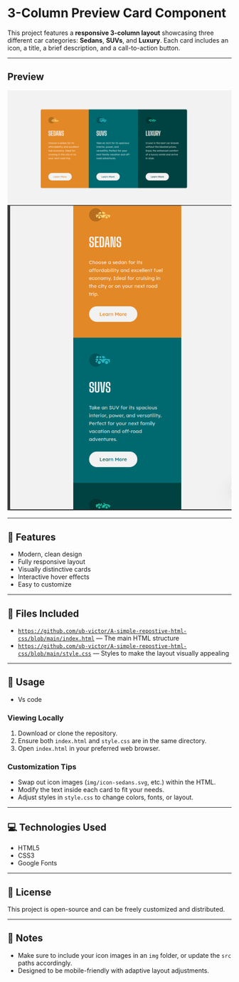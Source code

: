 # 3-Column Preview Card Component

This project features a **responsive 3-column layout** showcasing three different car categories: **Sedans**, **SUVs**, and **Luxury**. Each card includes an icon, a title, a brief description, and a call-to-action button.

---
## Preview

![Preview of Card Layout](img/Desktop.png)
![Preview of Card Layout](img/mobile.png)

---

## 🚀 Features

- Modern, clean design      
- Fully responsive layout 
- Visually distinctive cards
- Interactive hover effects
- Easy to customize

---

## 📁 Files Included

- [`https://github.com/ub-victor/A-simple-repostive-html-css/blob/main/index.html`](#) — The main HTML structure
- [`https://github.com/ub-victor/A-simple-repostive-html-css/blob/main/style.css`](#) — Styles to make the layout visually appealing


---

## 🔧 Usage

- Vs code

### Viewing Locally

1. Download or clone the repository.
2. Ensure both `index.html` and `style.css` are in the same directory.
3. Open `index.html` in your preferred web browser.

### Customization Tips

- Swap out icon images (`img/icon-sedans.svg`, etc.) within the HTML.
- Modify the text inside each card to fit your needs.
- Adjust styles in `style.css` to change colors, fonts, or layout.

---

## 💻 Technologies Used

- HTML5
- CSS3
- Google Fonts

---

## 📝 License

This project is open-source and can be freely customized and distributed.

---

## 🎨 Notes

- Make sure to include your icon images in an `img` folder, or update the `src` paths accordingly.
- Designed to be mobile-friendly with adaptive layout adjustments.
